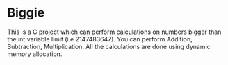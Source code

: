 # Biggie

This is a C project which can perform calculations on numbers bigger than the int variable limit (i.e 2147483647).
You can perform Addition, Subtraction, Multiplication.
All the calculations are done using dynamic memory allocation.
